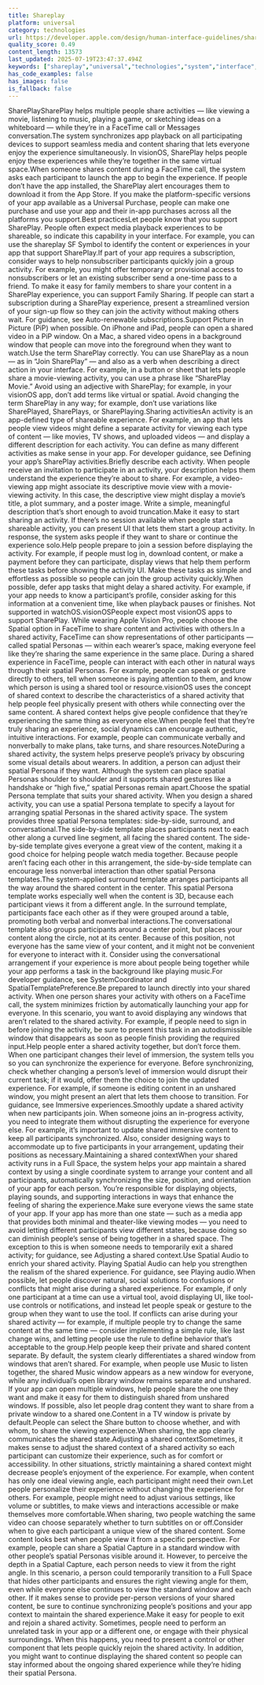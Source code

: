 ```yaml
---
title: Shareplay
platform: universal
category: technologies
url: https://developer.apple.com/design/human-interface-guidelines/shareplay
quality_score: 0.49
content_length: 13573
last_updated: 2025-07-19T23:47:37.494Z
keywords: ["shareplay","universal","technologies","system","interface","visual","gestures","design","layout","input","controls","accessibility"]
has_code_examples: false
has_images: false
is_fallback: false
---
```


SharePlaySharePlay helps multiple people share activities — like viewing a movie, listening to music, playing a game, or sketching ideas on a whiteboard — while they’re in a FaceTime call or Messages conversation.The system synchronizes app playback on all participating devices to support seamless media and content sharing that lets everyone enjoy the experience simultaneously. In visionOS, SharePlay helps people enjoy these experiences while they’re together in the same virtual space.When someone shares content during a FaceTime call, the system asks each participant to launch the app to begin the experience. If people don’t have the app installed, the SharePlay alert encourages them to download it from the App Store. If you make the platform-specific versions of your app available as a Universal Purchase, people can make one purchase and use your app and their in-app purchases across all the platforms you support.Best practicesLet people know that you support SharePlay. People often expect media playback experiences to be shareable, so indicate this capability in your interface. For example, you can use the shareplay SF Symbol to identify the content or experiences in your app that support SharePlay.If part of your app requires a subscription, consider ways to help nonsubscriber participants quickly join a group activity. For example, you might offer temporary or provisional access to nonsubscribers or let an existing subscriber send a one-time pass to a friend. To make it easy for family members to share your content in a SharePlay experience, you can support Family Sharing. If people can start a subscription during a SharePlay experience, present a streamlined version of your sign-up flow so they can join the activity without making others wait. For guidance, see Auto-renewable subscriptions.Support Picture in Picture (PiP) when possible. On iPhone and iPad, people can open a shared video in a PiP window. On a Mac, a shared video opens in a background window that people can move into the foreground when they want to watch.Use the term SharePlay correctly. You can use SharePlay as a noun — as in “Join SharePlay” — and also as a verb when describing a direct action in your interface. For example, in a button or sheet that lets people share a movie-viewing activity, you can use a phrase like “SharePlay Movie.” Avoid using an adjective with SharePlay; for example, in your visionOS app, don’t add terms like virtual or spatial. Avoid changing the term SharePlay in any way; for example, don’t use variations like SharePlayed, SharePlays, or SharePlaying.Sharing activitiesAn activity is an app-defined type of shareable experience. For example, an app that lets people view videos might define a separate activity for viewing each type of content — like movies, TV shows, and uploaded videos — and display a different description for each activity. You can define as many different activities as make sense in your app. For developer guidance, see Defining your app’s SharePlay activities.Briefly describe each activity. When people receive an invitation to participate in an activity, your description helps them understand the experience they’re about to share. For example, a video-viewing app might associate its descriptive movie view with a movie-viewing activity. In this case, the descriptive view might display a movie’s title, a plot summary, and a poster image. Write a simple, meaningful description that’s short enough to avoid truncation.Make it easy to start sharing an activity. If there’s no session available when people start a shareable activity, you can present UI that lets them start a group activity. In response, the system asks people if they want to share or continue the experience solo.Help people prepare to join a session before displaying the activity. For example, if people must log in, download content, or make a payment before they can participate, display views that help them perform these tasks before showing the activity UI. Make these tasks as simple and effortless as possible so people can join the group activity quickly.When possible, defer app tasks that might delay a shared activity. For example, if your app needs to know a participant’s profile, consider asking for this information at a convenient time, like when playback pauses or finishes. Not supported in watchOS.visionOSPeople expect most visionOS apps to support SharePlay. While wearing Apple Vision Pro, people choose the Spatial option in FaceTime to share content and activities with others.In a shared activity, FaceTime can show representations of other participants — called spatial Personas — within each wearer’s space, making everyone feel like they’re sharing the same experience in the same place. During a shared experience in FaceTime, people can interact with each other in natural ways through their spatial Personas. For example, people can speak or gesture directly to others, tell when someone is paying attention to them, and know which person is using a shared tool or resource.visionOS uses the concept of shared context to describe the characteristics of a shared activity that help people feel physically present with others while connecting over the same content. A shared context helps give people confidence that they’re experiencing the same thing as everyone else.When people feel that they’re truly sharing an experience, social dynamics can encourage authentic, intuitive interactions. For example, people can communicate verbally and nonverbally to make plans, take turns, and share resources.NoteDuring a shared activity, the system helps preserve people’s privacy by obscuring some visual details about wearers. In addition, a person can adjust their spatial Persona if they want. Although the system can place spatial Personas shoulder to shoulder and it supports shared gestures like a handshake or “high five,” spatial Personas remain apart.Choose the spatial Persona template that suits your shared activity. When you design a shared activity, you can use a spatial Persona template to specify a layout for arranging spatial Personas in the shared activity space. The system provides three spatial Persona templates: side-by-side, surround, and conversational.The side-by-side template places participants next to each other along a curved line segment, all facing the shared content. The side-by-side template gives everyone a great view of the content, making it a good choice for helping people watch media together. Because people aren’t facing each other in this arrangement, the side-by-side template can encourage less nonverbal interaction than other spatial Persona templates.The system-applied surround template arranges participants all the way around the shared content in the center. This spatial Persona template works especially well when the content is 3D, because each participant views it from a different angle. In the surround template, participants face each other as if they were grouped around a table, promoting both verbal and nonverbal interactions.The conversational template also groups participants around a center point, but places your content along the circle, not at its center. Because of this position, not everyone has the same view of your content, and it might not be convenient for everyone to interact with it. Consider using the conversational arrangement if your experience is more about people being together while your app performs a task in the background like playing music.For developer guidance, see SystemCoordinator and SpatialTemplatePreference.Be prepared to launch directly into your shared activity. When one person shares your activity with others on a FaceTime call, the system minimizes friction by automatically launching your app for everyone. In this scenario, you want to avoid displaying any windows that aren’t related to the shared activity. For example, if people need to sign in before joining the activity, be sure to present this task in an autodismissible window that disappears as soon as people finish providing the required input.Help people enter a shared activity together, but don’t force them. When one participant changes their level of immersion, the system tells you so you can synchronize the experience for everyone. Before synchronizing, check whether changing a person’s level of immersion would disrupt their current task; if it would, offer them the choice to join the updated experience. For example, if someone is editing content in an unshared window, you might present an alert that lets them choose to transition. For guidance, see Immersive experiences.Smoothly update a shared activity when new participants join. When someone joins an in-progress activity, you need to integrate them without disrupting the experience for everyone else. For example, it’s important to update shared immersive content to keep all participants synchronized. Also, consider designing ways to accommodate up to five participants in your arrangement, updating their positions as necessary.Maintaining a shared contextWhen your shared activity runs in a Full Space, the system helps your app maintain a shared context by using a single coordinate system to arrange your content and all participants, automatically synchronizing the size, position, and orientation of your app for each person. You’re responsible for displaying objects, playing sounds, and supporting interactions in ways that enhance the feeling of sharing the experience.Make sure everyone views the same state of your app. If your app has more than one state — such as a media app that provides both minimal and theater-like viewing modes — you need to avoid letting different participants view different states, because doing so can diminish people’s sense of being together in a shared space. The exception to this is when someone needs to temporarily exit a shared activity; for guidance, see Adjusting a shared context.Use Spatial Audio to enrich your shared activity. Playing Spatial Audio can help you strengthen the realism of the shared experience. For guidance, see Playing audio.When possible, let people discover natural, social solutions to confusions or conflicts that might arise during a shared experience. For example, if only one participant at a time can use a virtual tool, avoid displaying UI, like tool-use controls or notifications, and instead let people speak or gesture to the group when they want to use the tool. If conflicts can arise during your shared activity — for example, if multiple people try to change the same content at the same time — consider implementing a simple rule, like last change wins, and letting people use the rule to define behavior that’s acceptable to the group.Help people keep their private and shared content separate. By default, the system clearly differentiates a shared window from windows that aren’t shared. For example, when people use Music to listen together, the shared Music window appears as a new window for everyone, while any individual’s open library window remains separate and unshared. If your app can open multiple windows, help people share the one they want and make it easy for them to distinguish shared from unshared windows. If possible, also let people drag content they want to share from a private window to a shared one.Content in a TV window is private by default.People can select the Share button to choose whether, and with whom, to share the viewing experience.When sharing, the app clearly communicates the shared state.Adjusting a shared contextSometimes, it makes sense to adjust the shared context of a shared activity so each participant can customize their experience, such as for comfort or accessibility. In other situations, strictly maintaining a shared context might decrease people’s enjoyment of the experience. For example, when content has only one ideal viewing angle, each participant might need their own.Let people personalize their experience without changing the experience for others. For example, people might need to adjust various settings, like volume or subtitles, to make views and interactions accessible or make themselves more comfortable.When sharing, two people watching the same video can choose separately whether to turn subtitles on or off.Consider when to give each participant a unique view of the shared content. Some content looks best when people view it from a specific perspective. For example, people can share a Spatial Capture in a standard window with other people’s spatial Personas visible around it. However, to perceive the depth in a Spatial Capture, each person needs to view it from the right angle. In this scenario, a person could temporarily transition to a Full Space that hides other participants and ensures the right viewing angle for them, even while everyone else continues to view the standard window and each other. If it makes sense to provide per-person versions of your shared content, be sure to continue synchronizing people’s positions and your app context to maintain the shared experience.Make it easy for people to exit and rejoin a shared activity. Sometimes, people need to perform an unrelated task in your app or a different one, or engage with their physical surroundings. When this happens, you need to present a control or other component that lets people quickly rejoin the shared activity. In addition, you might want to continue displaying the shared content so people can stay informed about the ongoing shared experience while they’re hiding their spatial Persona.